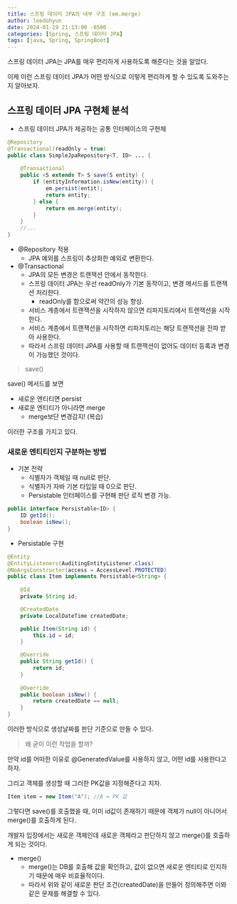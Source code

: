```yaml
---
title: 스프링 데이터 JPA의 내부 구조 (em.merge)
author: leedohyun
date: 2024-01-19 21:13:00 -0500
categories: [Spring, 스프링 데이터 JPA]
tags: [java, Spring, SpringBoot]
---
```


스프링 데이터 JPA는 JPA를 매우 편리하게 사용하도록 해준다는 것을 알았다.

이제 이런 스프링 데이터 JPA가 어떤 방식으로 이렇게 편리하게 할 수 있도록 도와주는지 알아보자.

## 스프링 데이터 JPA 구현체 분석

- 스프링 데이터 JPA가 제공하는 공통 인터페이스의 구현체

```java
@Repository 
@Transactional(readOnly = true) 
public class SimpleJpaRepository<T, ID> ... {
	
	@Transactional
	public <S extends T> S save(S entity) {
		if (entityInformation.isNew(entity)) {
			em.persist(entit);
			return entity;
		} else {
			return em.merge(entity);
		}
	}
	//...
}	
```

- @Repository 적용
	- JPA 예외를 스프링이 추상화한 예외로 변환한다.
- @Transactional
	- JPA의 모든 변경은 트랜잭션 안에서 동작한다.
	- 스프링 데이터 JPA는 우선 readOnly가 기본 동작이고, 변경 메서드를 트랜잭션 처리한다.
		- readOnly를 함으로써 약간의 성능 향상.
	- 서비스 계층에서 트랜잭션을 시작하지 않으면 리파지토리에서 트랜잭션을 시작한다.
	- 서비스 계층에서 트랜잭션을 시작하면 리파지토리는 해당 트랜잭션을 전파 받아 사용한다.
	- 따라서 스프링 데이터 JPA를 사용할 때 트랜잭션이 없어도 데이터 등록과 변경이 가능했던 것이다. 

> save()

save() 메서드를 보면

- 새로운 엔티티면 persist
- 새로운 엔티티가 아니라면 merge
	- merge보단 변경감지! (복습)

이러한 구조를 가지고 있다.

### 새로운 엔티티인지 구분하는 방법

- 기본 전략
	- 식별자가 객체일 때 null로 판단.
	- 식별자가 자바 기본 타입일 때 0으로 판단.
	- Persistable 인터페이스를 구현해 판단 로직 변경 가능.

```java
public interface Persistable<ID> {
	ID getId();
	boolean isNew();
}
```

- Persistable 구현

```java
@Entity
@EntityListeners(AuditingEntityListener.class)
@NoArgsConstructor(access = AccessLevel.PROTECTED)
public class Item implements Persistable<String> {
	
	@Id
	private String id;

	@CreatedDate
	private LocalDateTime createdDate;

	public Item(String id) {
		this.id = id;
	}

	@Override
	public String getId() {
		return id;
	}
	
	@Override	
	public boolean isNew() {
		return createdDate == null;
	}
}
```

이러한 방식으로 생성날짜를 판단 기준으로 만들 수 있다.

> 왜 굳이 이런 작업을 할까?

만약 id를 어떠한 이유로 @GeneratedValue를 사용하지 않고, 어떤 id를 사용한다고 하자.

그리고 객체를 생성할 때 그러한 PK값을 지정해준다고 치자.

```java
Item item = new Item("A"); //A = PK 값
```

그렇다면 save()를 호출했을 때,  이미 id값이 존재하기 때문에 객체가 null이 아니어서 merge()를 호출하게 된다.

개발자 입장에서는 새로운 객체인데 새로운 객체라고 판단하지 않고 merge()를 호출하게 되는 것이다.

- merge()
	- merge()는 DB를 호출해 값을 확인하고, 값이 없으면 새로운 엔티티로 인지하기 때문에 매우 비효율적이다.
	- 따라서 위와 같이 새로운 판단 조건(createdDate)을 만들어 정의해주면 이와 같은 문제를 해결할 수 있다.